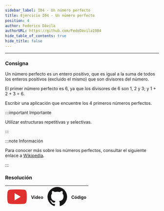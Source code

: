 ```yaml
---
sidebar_label: I04 - Un número perfecto
title: Ejercicio I04 - Un número perfecto
position: 4
author: Federico Dávila
authorURL: https://github.com/FedeDavila1984
hide_table_of_contents: true
hide_title: false
---
```

---
### Consigna
Un número perfecto es un entero positivo, que es igual a la suma de todos los enteros positivos (excluido el mismo) que son divisores del número.

El primer número perfecto es 6, ya que los divisores de 6 son 1, 2 y 3; y 1 + 2 + 3 = 6.

Escribir una aplicación que encuentre los 4 primeros números perfectos.

:::important Importante

Utilizar estructuras repetitivas y selectivas.

:::

:::note Información

Para conocer más sobre los números perfectos, consultar el siguiente enlace a [Wikipedia](https://es.wikipedia.org/wiki/N%C3%BAmero_perfecto).

:::

### Resolución
| ![img](/base/youtube.svg) | Video | ![img](/base/github.svg) | Código |
| :-----------------------: | :---: | :----------------------: | :----: |
